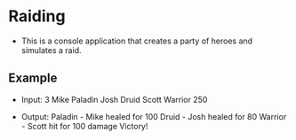 ﻿# Raiding

* This is a console application that creates a party of heroes and simulates a raid.

## Example

* Input: 3
 Mike
 Paladin
 Josh
 Druid
 Scott
 Warrior
 250

* Output: Paladin - Mike healed for 100
 Druid - Josh healed for 80
 Warrior - Scott hit for 100 damage
 Victory!